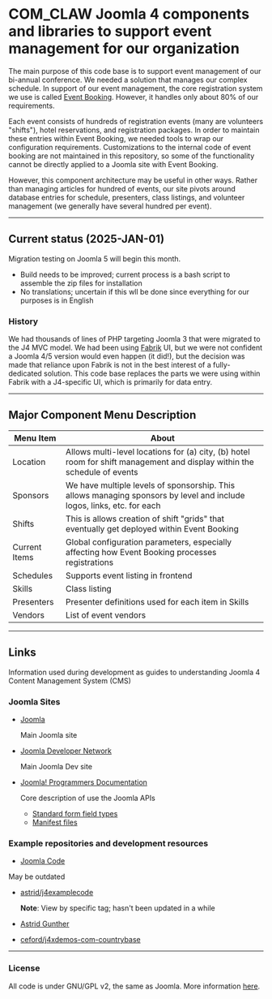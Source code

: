 # COM_CLAW Joomla 4 components and libraries to support event management for our organization

The main purpose of this code base is to support event management of
our bi-annual conference. We needed a solution that manages our complex
schedule. In support of our event management, the core registration
system we use is called [Event Booking](https://joomdonation.com/joomla-extensions/events-booking-joomla-events-registration.html). However, it handles only about 80% of our requirements.

Each event consists of hundreds of registration events (many are volunteers "shifts"), hotel reservations, and registration packages. In order to maintain these entries within Event Booking, we needed tools to wrap our configuration requirements. Customizations to the internal code of event booking are not maintained in this repository, so some of the functionality cannot be directly applied to a Joomla site with Event Booking.

However, this component architecture may be useful in other ways. Rather than managing articles for hundred of events, our site pivots around database entries for schedule, presenters, class listings, and volunteer management (we generally have several hundred per event).

---
## Current status (2025-JAN-01)

Migration testing on Joomla 5 will begin this month.

* Build needs to be improved; current process is a bash script to assemble the zip files for installation
* No translations; uncertain if this wll be done since everything for our purposes is in English

### History

We had thousands of lines of PHP targeting Joomla 3 that were migrated to the J4 MVC model. We had been using [Fabrik](https://fabrikar.com/) UI, but we were not confident a Joomla 4/5 version would even happen (it did!), but the decision was made that reliance upon Fabrik is not in the best interest of a fully-dedicated solution. This code base replaces the parts we were using within Fabrik with a J4-specific UI, which is primarily for data entry.

---
## Major Component Menu Description

| Menu Item | About |
| --------- | ----- |
| Location  | Allows multi-level locations for (a) city, (b) hotel room for shift management and display within the schedule of events |
| Sponsors  | We have multiple levels of sponsorship. This allows managing sponsors by level and include logos, links, etc. for each |
| Shifts    | This is allows creation of shift "grids" that eventually get deployed within Event Booking |
| Current Items | Global configuration parameters, especially affecting how Event Booking processes registrations |
| Schedules | Supports event listing in frontend |
| Skills | Class listing |
| Presenters | Presenter definitions used for each item in Skills |
| Vendors | List of event vendors |

---
## Links

Information used during development as guides to understanding Joomla 4 Content Management System (CMS)

### Joomla Sites

* [Joomla](https://www.joomla.org/)

   Main Joomla site

* [Joomla Developer Network](https://developer.joomla.org/)

   Main Joomla Dev site

* [Joomla! Programmers Documentation](https://manual.joomla.org/docs)

   Core description of use the Joomla APIs

   * [Standard form field types](https://manual.joomla.org/docs/general-concepts/forms-fields/)
   * [Manifest files](https://manual.joomla.org/docs/building-extensions/install-update/installation/manifest/)

### Example repositories and development resources

* [Joomla Code](https://joomla-code.com/)

May be outdated

* [astrid/j4examplecode](https://codeberg.org/astrid/j4examplecode/src/branch/t42)

   **Note**: View by specific tag; hasn't been updated in a while
* [Astrid Gunther](https://blog.astrid-guenther.de/)

* [ceford/j4xdemos-com-countrybase](https://github.com/ceford/j4xdemos-com-countrybase)
---
### License

All code is under GNU/GPL v2, the same as Joomla. More information [here](https://docs.joomla.org/Joomla_Licenses).

